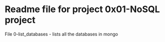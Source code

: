 # Readme file for project 0x01-NoSQL project

File 0-list_databases - lists all the databases in mongo
